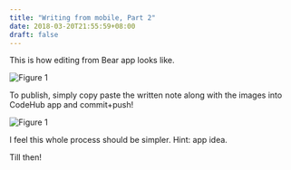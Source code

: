 ```yaml
---
title: "Writing from mobile, Part 2"
date: 2018-03-20T21:55:59+08:00
draft: false
---
```


This is how editing from Bear app looks like. 

![Figure 1](/static/writing-from-mobile-part-2-1.png)

To publish, simply copy paste the written note along with the images into CodeHub app and commit+push!

![Figure 1](/static/writing-from-mobile-part-2-2.png)

I feel this whole process should be simpler. Hint: app idea.

Till then!